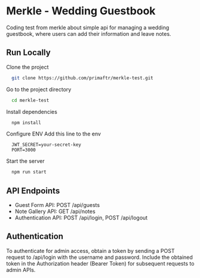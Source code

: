 # Merkle - Wedding Guestbook

Coding test from merkle about simple api for managing a wedding guestbook, where users can add their information and leave notes.

## Run Locally

Clone the project

```bash
  git clone https://github.com/primaftr/merkle-test.git
```

Go to the project directory

```bash
  cd merkle-test
```

Install dependencies

```bash
  npm install
```

Configure ENV
Add this line to the env
```
  JWT_SECRET=your-secret-key
  PORT=3000
```


Start the server

```bash
  npm run start
```


## API Endpoints


- Guest Form API: POST /api/guests
- Note Gallery API: GET /api/notes
- Authentication API: POST /api/login, POST /api/logout


## Authentication

To authenticate for admin access, obtain a token by sending a POST request to /api/login with the username and password. Include the obtained token in the Authorization header (Bearer Token) for subsequent requests to admin APIs.
